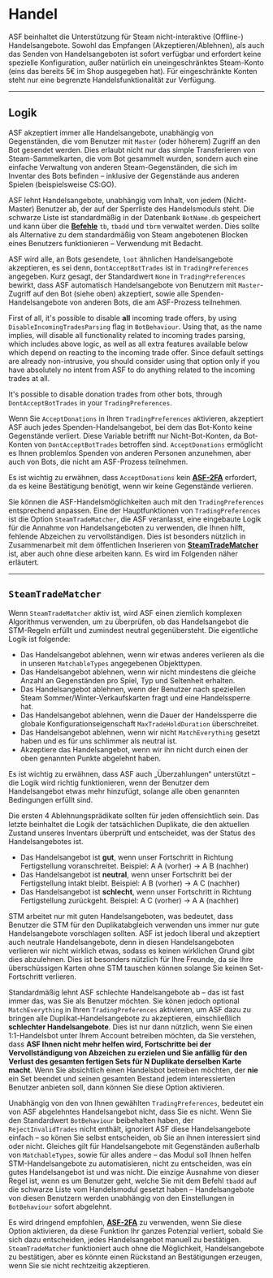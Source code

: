 # Handel

ASF beinhaltet die Unterstützung für Steam nicht-interaktive (Offline-) Handelsangebote. Sowohl das Empfangen (Akzeptieren/Ablehnen), als auch das Senden von Handelsangeboten ist sofort verfügbar und erfordert keine spezielle Konfiguration, außer natürlich ein uneingeschränktes Steam-Konto (eins das bereits 5€ im Shop ausgegeben hat). Für eingeschränkte Konten steht nur eine begrenzte Handelsfunktionalität zur Verfügung.

---

## Logik

ASF akzeptiert immer alle Handelsangebote, unabhängig von Gegenständen, die vom Benutzer mit `Master` (oder höherem) Zugriff an den Bot gesendet werden. Dies erlaubt nicht nur das simple Transferieren von Steam-Sammelkarten, die vom Bot gesammelt wurden, sondern auch eine einfache Verwaltung von anderen Steam-Gegenständen, die sich im Inventar des Bots befinden – inklusive der Gegenstände aus anderen Spielen (beispielsweise CS:GO).

ASF lehnt Handelsangebote, unabhängig vom Inhalt, von jedem (Nicht-Master) Benutzer ab, der auf der Sperrliste des Handelsmoduls steht. Die schwarze Liste ist standardmäßig in der Datenbank `BotName.db` gespeichert und kann über die **[Befehle](https://github.com/JustArchiNET/ArchiSteamFarm/wiki/Commands-de-DE)** `tb`, `tbadd` und `tbrm` verwaltet werden. Dies sollte als Alternative zu dem standardmäßig von Steam angebotenen Blocken eines Benutzers funktionieren – Verwendung mit Bedacht.

ASF wird alle, an Bots gesendete, `loot` ähnlichen Handelsangebote akzeptieren, es sei denn, `DontAcceptBotTrades` ist in `TradingPreferences` angegeben. Kurz gesagt, der Standardwert `None` in `TradingPreferences` bewirkt, dass ASF automatisch Handelsangebote von Benutzern mit `Master`-Zugriff auf den Bot (siehe oben) akzeptiert, sowie alle Spenden-Handelsangebote von anderen Bots, die am ASF-Prozess teilnehmen.

First of all, it's possible to disable **all** incoming trade offers, by using `DisableIncomingTradesParsing` flag in `BotBehaviour`. Using that, as the name implies, will disable all functionality related to incoming trades parsing, which includes above logic, as well as all extra features available below which depend on reacting to the incoming trade offer. Since default settings are already non-intrusive, you should consider using that option only if you have absolutely no intent from ASF to do anything related to the incoming trades at all.

It's possible to disable donation trades from other bots, through `DontAcceptBotTrades` in your `TradingPreferences`.

Wenn Sie `AcceptDonations` in Ihren `TradingPreferences` aktivieren, akzeptiert ASF auch jedes Spenden-Handelsangebot, bei dem das Bot-Konto keine Gegenstände verliert. Diese Variable betrifft nur Nicht-Bot-Konten, da Bot-Konten von `DontAcceptBotTrades` betroffen sind. `AcceptDonations` ermöglicht es Ihnen problemlos Spenden von anderen Personen anzunehmen, aber auch von Bots, die nicht am ASF-Prozess teilnehmen.

Es ist wichtig zu erwähnen, dass `AcceptDonations` kein **[ASF-2FA](https://github.com/JustArchiNET/ArchiSteamFarm/wiki/Two-factor-authentication-de-DE)** erfordert, da es keine Bestätigung benötigt, wenn wir keine Gegenstände verlieren.

Sie können die ASF-Handelsmöglichkeiten auch mit den `TradingPreferences` entsprechend anpassen. Eine der Hauptfunktionen von `TradingPreferences` ist die Option `SteamTradeMatcher`, die ASF veranlasst, eine eingebaute Logik für die Annahme von Handelsangeboten zu verwenden, die Ihnen hilft, fehlende Abzeichen zu vervollständigen. Dies ist besonders nützlich in Zusammenarbeit mit dem öffentlichen Inserieren von **[SteamTradeMatcher](https://www.steamtradematcher.com)** ist, aber auch ohne diese arbeiten kann. Es wird im Folgenden näher erläutert.

---

## `SteamTradeMatcher`

Wenn `SteamTradeMatcher` aktiv ist, wird ASF einen ziemlich komplexen Algorithmus verwenden, um zu überprüfen, ob das Handelsangebot die STM-Regeln erfüllt und zumindest neutral gegenübersteht. Die eigentliche Logik ist folgende:

- Das Handelsangebot ablehnen, wenn wir etwas anderes verlieren als die in unseren `MatchableTypes` angegebenen Objekttypen.
- Das Handelsangebot ablehnen, wenn wir nicht mindestens die gleiche Anzahl an Gegenständen pro Spiel, Typ und Seltenheit erhalten.
- Das Handelsangebot ablehnen, wenn der Benutzer nach speziellen Steam Sommer/Winter-Verkaufskarten fragt und eine Handelssperre hat.
- Das Handelsangebot ablehnen, wenn die Dauer der Handelssperre die globale Konfigurationseigenschaft `MaxTradeHoldDuration` überschreitet.
- Das Handelsangebot ablehnen, wenn wir nicht `MatchEverything` gesetzt haben und es für uns schlimmer als neutral ist.
- Akzeptiere das Handelsangebot, wenn wir ihn nicht durch einen der oben genannten Punkte abgelehnt haben.

Es ist wichtig zu erwähnen, dass ASF auch „Überzahlungen“ unterstützt – die Logik wird richtig funktionieren, wenn der Benutzer dem Handelsangebot etwas mehr hinzufügt, solange alle oben genannten Bedingungen erfüllt sind.

Die ersten 4 Ablehnungsprädikate sollten für jeden offensichtlich sein. Das letzte beinhaltet die Logik der tatsächlichen Duplikate, die den aktuellen Zustand unseres Inventars überprüft und entscheidet, was der Status des Handelsangebotes ist.

- Das Handelsangebot ist **gut**, wenn unser Fortschritt in Richtung Fertigstellung voranschreitet. Beispiel: A A (vorher) -> A B (nachher)
- Das Handelsangebot ist **neutral**, wenn unser Fortschritt bei der Fertigstellung intakt bleibt. Beispiel: A B (vorher) -> A C (nachher)
- Das Handelsangebot ist **schlecht**, wenn unser Fortschritt in Richtung Fertigstellung zurückgeht. Beispiel: A C (vorher) -> A A (nachher)

STM arbeitet nur mit guten Handelsangeboten, was bedeutet, dass Benutzer die STM für den Duplikatabgleich verwenden uns immer nur gute Handelsangebote vorschlagen sollten. ASF ist jedoch liberal und akzeptiert auch neutrale Handelsangebote, denn in diesen Handelsangeboten verlieren wir nicht wirklich etwas, sodass es keinen wirklichen Grund gibt dies abzulehnen. Dies ist besonders nützlich für Ihre Freunde, da sie Ihre überschüssigen Karten ohne STM tauschen können solange Sie keinen Set-Fortschritt verlieren.

Standardmäßig lehnt ASF schlechte Handelsangebote ab – das ist fast immer das, was Sie als Benutzer möchten. Sie könen jedoch optional `MatchEverything` in Ihren `TradingPreferences` aktivieren, um ASF dazu zu bringen alle Duplikat-Handelsangebote zu akzeptieren, einschließlich **schlechter Handelsangebote**. Dies ist nur dann nützlich, wenn Sie einen 1:1-Handelsbot unter Ihrem Account betreiben möchten, da Sie verstehen, dass **ASF Ihnen nicht mehr helfen wird, Fortschritte bei der Vervollständigung von Abzeichen zu erzielen und Sie anfällig für den Verlust des gesamten fertigen Sets für N Duplikate derselben Karte macht**. Wenn Sie absichtlich einen Handelsbot betreiben möchten, der **nie** ein Set beendet und seinen gesamten Bestand jedem interessierten Benutzer anbieten soll, dann können Sie diese Option aktivieren.

Unabhängig von den von Ihnen gewählten `TradingPreferences`, bedeutet ein von ASF abgelehntes Handelsangebot nicht, dass Sie es nicht. Wenn Sie den Standardwert `BotBehaviour` beibehalten haben, der `RejectInvalidTrades` nicht enthält, ignoriert ASF diese Handelsangebote einfach – so könen Sie selbst entscheiden, ob Sie an ihnen interessiert sind oder nicht. Gleiches gilt für Handelsangebote mit Gegenständen außerhalb von `MatchableTypes`, sowie für alles andere – das Modul soll Ihnen helfen STM-Handelsangebote zu automatisieren, nicht zu entscheiden, was ein gutes Handelsangebot ist und was nicht. Die einzige Ausnahme von dieser Regel ist, wenn es um Benutzer geht, welche Sie mit dem Befehl `tbadd` auf die schwarze Liste vom Handelsmodul gesetzt haben – Handelsangebote von diesen Benutzern werden unabhängig von den Einstellungen in `BotBehaviour` sofort abgelehnt.

Es wird dringend empfohlen, **[ASF-2FA](https://github.com/JustArchiNET/ArchiSteamFarm/wiki/Two-factor-authentication-de-DE)** zu verwenden, wenn Sie diese Option aktivieren, da diese Funktion Ihr ganzes Potenzial verliert, sobald Sie sich dazu entscheiden, jedes Handelsangebot manuell zu bestätigen. `SteamTradeMatcher` funktioniert auch ohne die Möglichkeit, Handelsangebote zu bestätigen, aber es könnte einen Rückstand an Bestätigungen erzeugen, wenn Sie sie nicht rechtzeitig akzeptieren.